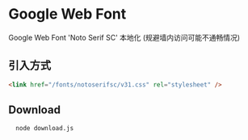 # Google Web Font

Google Web Font 'Noto Serif SC' 本地化 (规避墙内访问可能不通畅情况)

## 引入方式

```html
<link href="/fonts/notoserifsc/v31.css" rel="stylesheet" />
```

## Download

```sh
  node download.js
```
